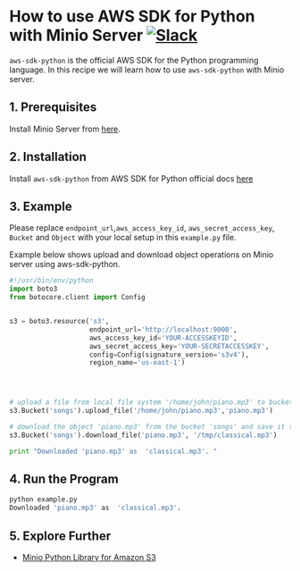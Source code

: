 # How to use AWS SDK for Python with Minio Server [![Slack](https://slack.minio.io/slack?type=svg)](https://slack.minio.io)

`aws-sdk-python` is the official AWS SDK for the Python programming language. In this recipe we will learn how to use `aws-sdk-python` with Minio server.

## 1. Prerequisites

Install Minio Server from [here](http://docs.minio.io/docs/minio-quickstart-guide).

## 2. Installation

Install `aws-sdk-python` from AWS SDK for Python official docs [here](https://aws.amazon.com/sdk-for-python/)

## 3. Example

Please replace ``endpoint_url``,``aws_access_key_id``, ``aws_secret_access_key``, ``Bucket`` and ``Object`` with your local setup in this ``example.py`` file.

Example below shows upload and download object operations on Minio server using aws-sdk-python.

```python
#!/usr/bin/env/python
import boto3
from botocore.client import Config


s3 = boto3.resource('s3',
                    endpoint_url='http://localhost:9000',
                    aws_access_key_id='YOUR-ACCESSKEYID',
                    aws_secret_access_key='YOUR-SECRETACCESSKEY',
                    config=Config(signature_version='s3v4'),
                    region_name='us-east-1')




# upload a file from local file system '/home/john/piano.mp3' to bucket 'songs' with 'piano.mp3' as the object name.
s3.Bucket('songs').upload_file('/home/john/piano.mp3','piano.mp3')

# download the object 'piano.mp3' from the bucket 'songs' and save it to local FS as /tmp/classical.mp3
s3.Bucket('songs').download_file('piano.mp3', '/tmp/classical.mp3')

print "Downloaded 'piano.mp3' as  'classical.mp3'. "
```

## 4. Run the Program

```sh
python example.py
Downloaded 'piano.mp3' as  'classical.mp3'.
```
## 5. Explore Further

* [Minio Python Library for Amazon S3](https://docs.minio.io/docs/python-client-quickstart-guide)
